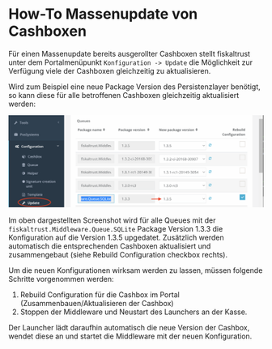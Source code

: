 # How-To Massenupdate von Cashboxen

Für einen Massenupdate bereits ausgerollter Cashboxen stellt fiskaltrust unter dem Portalmenüpunkt ```Konfiguration -> Update``` die Möglichkeit zur Verfügung viele der Cashboxen gleichzeitig zu aktualisieren. 

Wird zum Beispiel eine neue Package Version des Persistenzlayer benötigt, so kann diese für alle betroffenen Cashboxen gleichzeitig aktualisiert werden:



![Massenupdate](../02-pre-sales/media/mass-update.png)



Im oben dargestellten Screenshot wird für alle Queues mit der `fiskaltrust.Middleware.Queue.SQLite` Package Version 1.3.3 die Konfiguration auf die Version 1.3.5 upgedatet. Zusätzlich werden automatisch die entsprechenden Cashboxen aktualisiert und zusammengebaut (siehe Rebuild Configuration checkbox rechts).

Um die neuen Konfigurationen wirksam werden zu lassen, müssen folgende Schritte vorgenommen werden:

1. Rebuild Configuration für die Cashbox im Portal (Zusammenbauen/Aktualisieren der Cashbox)
2. Stoppen der Middleware und Neustart des Launchers an der Kasse. 

Der Launcher lädt daraufhin automatisch die neue Version der Cashbox, wendet diese an und startet die Middleware mit der neuen Konfiguration.

